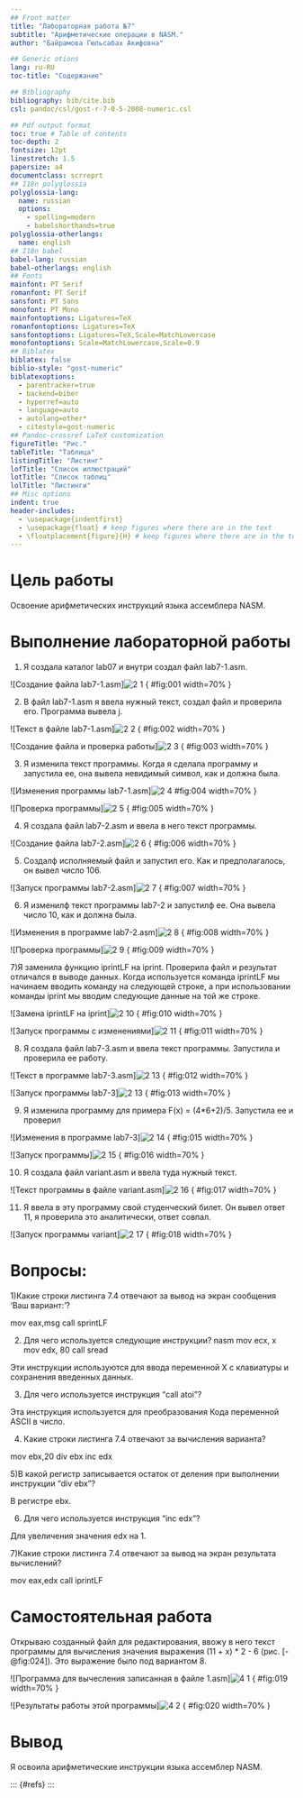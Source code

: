 ```yaml
---
## Front matter
title: "Лабораторная работа №7"
subtitle: "Арифметические операции в NASM."
author: "Байрамова Гюльсабах Акифовна"

## Generic otions
lang: ru-RU
toc-title: "Содержание"

## Bibliography
bibliography: bib/cite.bib
csl: pandoc/csl/gost-r-7-0-5-2008-numeric.csl

## Pdf output format
toc: true # Table of contents
toc-depth: 2
fontsize: 12pt
linestretch: 1.5
papersize: a4
documentclass: scrreprt
## I18n polyglossia
polyglossia-lang:
  name: russian
  options:
	- spelling=modern
	- babelshorthands=true
polyglossia-otherlangs:
  name: english
## I18n babel
babel-lang: russian
babel-otherlangs: english
## Fonts
mainfont: PT Serif
romanfont: PT Serif
sansfont: PT Sans
monofont: PT Mono
mainfontoptions: Ligatures=TeX
romanfontoptions: Ligatures=TeX
sansfontoptions: Ligatures=TeX,Scale=MatchLowercase
monofontoptions: Scale=MatchLowercase,Scale=0.9
## Biblatex
biblatex: false
biblio-style: "gost-numeric"
biblatexoptions:
  - parentracker=true
  - backend=biber
  - hyperref=auto
  - language=auto
  - autolang=other*
  - citestyle=gost-numeric
## Pandoc-crossref LaTeX customization
figureTitle: "Рис."
tableTitle: "Таблица"
listingTitle: "Листинг"
lofTitle: "Список иллюстраций"
lotTitle: "Список таблиц"
lolTitle: "Листинги"
## Misc options
indent: true
header-includes:
  - \usepackage{indentfirst}
  - \usepackage{float} # keep figures where there are in the text
  - \floatplacement{figure}{H} # keep figures where there are in the text
---
```


# Цель работы

Освоение арифметических инструкций языка ассемблера NASM.



# Выполнение лабораторной работы

1) Я создала каталог lab07 и внутри создал файл lab7-1.asm.

![Создание файла lab7-1.asm]![2 1](https://github.com/user-attachments/assets/bd6e4618-0abe-4a79-b589-26aa7b2d9d4b)
{ #fig:001 width=70% }

2) В файл lab7-1.asm я ввела нужный текст, создал файл и проверила его. Программа вывела j.

![Текст в файле lab7-1.asm]![2 2](https://github.com/user-attachments/assets/e06d284d-3c68-4ee2-88a9-7b8cc158640b)
{ #fig:002 width=70% }

![Создание файла и проверка работы]![2 3](https://github.com/user-attachments/assets/aff2c96f-a8d8-4440-baa2-4a0b260b7f40)
{ #fig:003 width=70% }

3) Я изменила  текст программы. Когда я сделала программу и запустила ее, она вывела невидимый символ, как и должна была.

![Изменения программы lab7-1.asm]![2 4](https://github.com/user-attachments/assets/df0838fc-6144-410e-85d5-3dccefd82a2a)
 #fig:004 width=70% }

![Проверка программы]![2 5](https://github.com/user-attachments/assets/5f333124-8f52-4b35-a2aa-e6686d2fd49f)
{ #fig:005 width=70% }

4) Я создала файл lab7-2.asm и ввела в него текст программы.

![Создание файла lab7-2.asm]![2 6](https://github.com/user-attachments/assets/6146f8cd-1421-4890-900c-7dac2e55d2a8)
{ #fig:006 width=70% }

5) Cоздалф исполняемый файл и запустил его. Как и предполагалось, он вывел число 106.

![Запуск программы lab7-2.asm]![2 7](https://github.com/user-attachments/assets/6a08ed72-f558-4cdb-934e-07d939c55687)
{ #fig:007 width=70% }

6) Я изменилф текст программы lab7-2 и запустилф ее. Она вывела число 10, как и должна была.

![Изменения в программе lab7-2.asm]![2 8](https://github.com/user-attachments/assets/a8249860-3e23-4d61-a50d-333bdb9d4832)
{ #fig:008 width=70% }

![Проверка программы]![2 9](https://github.com/user-attachments/assets/3bc952bb-465e-4a1f-9a00-98742dfee412)
{ #fig:009 width=70% }

7)Я заменила функцию iprintLF на iprint. Проверила файл и результат отличался в выводе данных. Когда используется команда iprintLF мы начинаем вводить команду на следующей строке, а при использовании команды iprint мы вводим следующие данные на той же строке.

![Замена iprintLF на iprint]![2 10](https://github.com/user-attachments/assets/159bd104-9e69-415a-9815-86231066880e)
{ #fig:010 width=70% }

![Запуск программы с изменениями]![2 11](https://github.com/user-attachments/assets/e22d4d7c-8713-4efa-86bc-ed7cd68ec0b7)
{ #fig:011 width=70% }

8) Я создала файл lab7-3.asm и ввела текст программы. Запустила и проверила ее работу.

![Текст в программе lab7-3.asm]![2 13](https://github.com/user-attachments/assets/ab044789-866d-41d9-bcbb-de3e670c628d)
{ #fig:012 width=70% }

![Запуск программы lab7-3]![2 13](https://github.com/user-attachments/assets/22735fc9-5ce5-414a-9b79-5fb5e5e27bc0)
{ #fig:013 width=70% }

9) Я изменила программу для примера F(x) = (4*6+2)/5. Запустила ее и проверил

![Изменения в программе lab7-3]![2 14](https://github.com/user-attachments/assets/e84f018b-4511-45b0-8769-e8bb4151c027)
{ #fig:015 width=70% }

![Запуск программы]![2 15](https://github.com/user-attachments/assets/f2362980-99e7-47a4-ac6a-ac60b50b3bdc)
{ #fig:016 width=70% }

10) Я создала файл variant.asm и ввела туда нужный текст.

![Текст программы в файле variant.asm]![2 16](https://github.com/user-attachments/assets/bdd5d927-ac0e-4195-8d27-ac494893bf4c)
{ #fig:017 width=70% }

11) Я ввела в эту программу свой студенческий билет. Он вывел ответ 11, я проверила это аналитически, ответ совпал.

![Запуск программы variant]![2 17](https://github.com/user-attachments/assets/91c0f0e1-8239-4322-a6fb-d0db32833c3e)
{ #fig:018 width=70% }

# Вопросы:

1)Какие строки листинга 7.4 отвечают за вывод на экран сообщения ‘Ваш вариант:’? 

mov eax,msg
call sprintLF

2) Для чего используется следующие инструкции? nasm mov ecx, x
mov edx, 80 call sread

Эти инструкции используются для ввода переменной Х с клавиатуры и сохранения введенных данных.

3) Для чего используется инструкция “call atoi”?

Эта инструкция используется для преобразования Кода переменной ASCII в число.

4) Какие строки листинга 7.4 отвечают за вычисления варианта?

mov ebx,20
div ebx
inc edx

5)В какой регистр записывается остаток от деления при выполнении инструкции “div ebx”?

В регистре ebx.

6) Для чего используется инструкция “inc edx”?

Для увеличения значения edx на 1.

7)Какие строки листинга 7.4 отвечают за вывод на экран результата вычислений?

mov eax,edx
call iprintLF

# Самостоятельная работа

Открываю созданный файл для редактирования, ввожу в него текст программы для вычисления значения выражения (11 + x) * 2 - 6 (рис. [-@fig:024]). Это выражение было под вариантом 8.

![Программа для вычесления записанная в файле 1.asm]![4 1](https://github.com/user-attachments/assets/b9c2945d-b7bf-4295-91b6-9431c4bba4a8)
{ #fig:019 width=70% }

![Результаты работы этой программы]![4 2](https://github.com/user-attachments/assets/999457c0-a981-4a4a-8bd0-290fe40c53f2)
{ #fig:020 width=70% }

# Вывод

Я освоила арифметические инструкции языка ассемблер NASM.

::: {#refs}
:::
